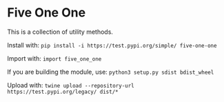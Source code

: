 # Five One One

This is a collection of utility methods.

Install with:
`pip install -i https://test.pypi.org/simple/ five-one-one`

Import with:
`import five_one_one`

If you are building the module, use:
`python3 setup.py sdist bdist_wheel`

Upload with:
`twine upload --repository-url https://test.pypi.org/legacy/ dist/*`

